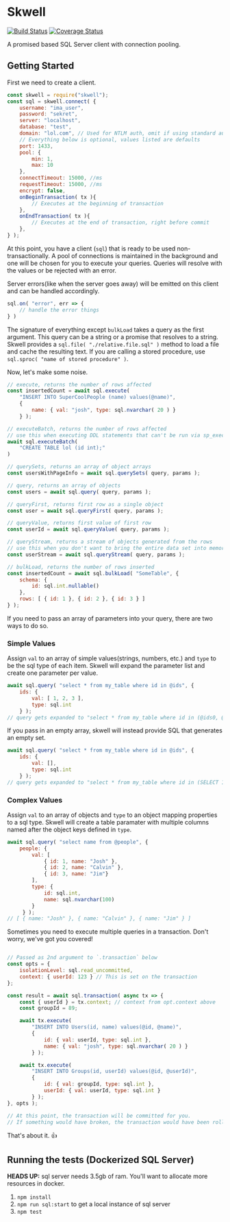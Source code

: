 # Skwell
[![Build Status](https://github.com/digitalbush/skwell/actions/workflows/test.yml/badge.svg?branch=master)](https://github.com/digitalBush/skwell/actions/workflows/test.yml?query=branch%3Amaster)
[![Coverage Status](https://coveralls.io/repos/github/digitalBush/skwell/badge.svg)](https://coveralls.io/github/digitalBush/skwell)

A promised based SQL Server client with connection pooling.

## Getting Started

First we need to create a client.

``` js
const skwell = require("skwell");
const sql = skwell.connect( {
	username: "ima_user",
	password: "sekret",
	server: "localhost",
	database: "test",
	domain: "lol.com", // Used for NTLM auth, omit if using standard auth
	// Everything below is optional, values listed are defaults
	port: 1433,
	pool: {
		min: 1,
		max: 10
	},
	connectTimeout: 15000, //ms
	requestTimeout: 15000, //ms
	encrypt: false,
	onBeginTransaction( tx ){
		// Executes at the beginning of transaction
	},
	onEndTransaction( tx ){
		// Executes at the end of transaction, right before commit
	},
} );

```


At this point, you have a client (`sql`) that is ready to be used non-transactionally. A pool of connections is maintained in the background and one will be chosen for you to execute your queries. Queries will resolve with the values or be rejected with an error.

Server errors(like when the server goes away) will be emitted on this client and can be handled accordingly.

```js
sql.on( "error", err => {
	// handle the error things
} )
```
The signature of everything except `bulkLoad` takes a query as the first argument. This query can be a string or a promise that resolves to a string. Skwell provides a `sql.file( "./relative.file.sql" )` method to load a file and cache the resulting text. If you are calling a stored procedure, use `sql.sproc( "name of stored procedure" )`.

Now, let's make some noise.
``` js
// execute, returns the number of rows affected
const insertedCount = await sql.execute(
	"INSERT INTO SuperCoolPeople (name) values(@name)",
	{
		name: { val: "josh", type: sql.nvarchar( 20 ) }
	} );

// executeBatch, returns the number of rows affected
// use this when executing DDL statements that can't be run via sp_executesql
await sql.executeBatch(
	"CREATE TABLE lol (id int);"
)

// querySets, returns an array of object arrays
const usersWithPageInfo = await sql.querySets( query, params );

// query, returns an array of objects
const users = await sql.query( query, params );

// queryFirst, returns first row as a single object
const user = await sql.queryFirst( query, params );

// queryValue, returns first value of first row
const userId = await sql.queryValue( query, params );

// queryStream, returns a stream of objects generated from the rows
// use this when you don't want to bring the entire data set into memory at once.
const userStream = await sql.queryStream( query, params );

// bulkLoad, returns the number of rows inserted
const insertedCount = await sql.bulkLoad( "SomeTable", {
	schema: {
		id: sql.int.nullable()
	},
	rows: [ { id: 1 }, { id: 2 }, { id: 3 } ]
} );

```

If you need to pass an array of parameters into your query, there are two ways to do so.

### Simple Values
Assign `val` to an array of simple values(strings, numbers, etc.) and `type` to be the sql type of each item. Skwell will expand the parameter list and create one parameter per value.
``` js
await sql.query( "select * from my_table where id in @ids", {
	ids: {
		val: [ 1, 2, 3 ],
		type: sql.int
	} );
// query gets expanded to "select * from my_table where id in (@ids0, @ids1, @ids2)
```

If you pass in an empty array, skwell will instead provide SQL that generates an empty set.
``` js
await sql.query( "select * from my_table where id in @ids", {
	ids: {
		val: [],
		type: sql.int
	} );
// query gets expanded to "select * from my_table where id in (SELECT 1 WHERE 1=0)
```

### Complex Values
Assign `val` to an array of objects and `type` to an object mapping properties to a sql type. Skwell will create a table paramater with multiple columns named after the object keys defined in `type`.
``` js
await sql.query( "select name from @people", {
	people: {
		val: [
			{ id: 1, name: "Josh" },
			{ id: 2, name: "Calvin" },
			{ id: 3, name: "Jim"}
		],
		type: {
			id: sql.int,
			name: sql.nvarchar(100)
		}
	 } );
// [ { name: "Josh" }, { name: "Calvin" }, { name: "Jim" } ]
```


Sometimes you need to execute multiple queries in a transaction. Don't worry, we've got you covered!

``` js

// Passed as 2nd argument to `.transaction` below
const opts = {
	isolationLevel: sql.read_uncommitted,
	context: { userId: 123 } // This is set on the transaction
};

const result = await sql.transaction( async tx => {
	const { userId } = tx.context; // context from opt.context above
	const groupId = 89;

	await tx.execute(
		"INSERT INTO Users(id, name) values(@id, @name)",
		{
			id: { val: userId, type: sql.int },
			name: { val: "josh", type: sql.nvarchar( 20 ) }
		} );

	await tx.execute(
		"INSERT INTO Groups(id, userId) values(@id, @userId)",
		{
			id: { val: groupId, type: sql.int },
			userId: { val: userId, type: sql.int }
		} );
}, opts );

// At this point, the transaction will be committed for you.
// If something would have broken, the transaction would have been rolled back.
```
That's about it. 👍
## Running the tests (Dockerized SQL Server)
**HEADS UP:** sql server needs 3.5gb of ram. You'll want to allocate more resources in docker.
1. `npm install`
1. `npm run sql:start` to get a local instance of sql server
1. `npm test`
